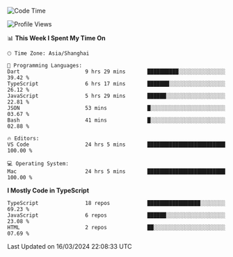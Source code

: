 <!--START_SECTION:waka-->
![Code Time](http://img.shields.io/badge/Code%20Time-5%2C876%20hrs%2045%20mins-blue)

![Profile Views](http://img.shields.io/badge/Profile%20Views-0-blue)

📊 **This Week I Spent My Time On** 

```text
🕑︎ Time Zone: Asia/Shanghai

💬 Programming Languages: 
Dart                     9 hrs 29 mins       ██████████░░░░░░░░░░░░░░░   39.42 % 
TypeScript               6 hrs 17 mins       ███████░░░░░░░░░░░░░░░░░░   26.12 % 
JavaScript               5 hrs 29 mins       ██████░░░░░░░░░░░░░░░░░░░   22.81 % 
JSON                     53 mins             █░░░░░░░░░░░░░░░░░░░░░░░░   03.67 % 
Bash                     41 mins             █░░░░░░░░░░░░░░░░░░░░░░░░   02.88 % 

🔥 Editors: 
VS Code                  24 hrs 5 mins       █████████████████████████   100.00 % 

💻 Operating System: 
Mac                      24 hrs 5 mins       █████████████████████████   100.00 % 
```

**I Mostly Code in TypeScript** 

```text
TypeScript               18 repos            █████████████████░░░░░░░░   69.23 % 
JavaScript               6 repos             ██████░░░░░░░░░░░░░░░░░░░   23.08 % 
HTML                     2 repos             ██░░░░░░░░░░░░░░░░░░░░░░░   07.69 % 
```




 Last Updated on 16/03/2024 22:08:33 UTC
<!--END_SECTION:waka-->
